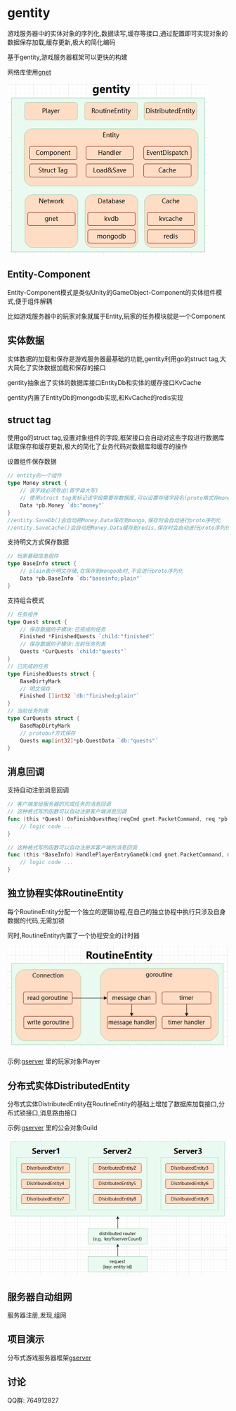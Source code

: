 # gentity
游戏服务器中的实体对象的序列化,数据读写,缓存等接口,通过配置即可实现对象的数据保存加载,缓存更新,极大的简化编码

基于gentity,游戏服务器框架可以更快的构建

网络库使用[gnet](https://github.com/fish-tennis/gnet)

![gentity](https://github.com/fish-tennis/doc/blob/master/imgs/gentity/gentity.png)

## Entity-Component
Entity-Component模式是类似Unity的GameObject-Component的实体组件模式,便于组件解耦

比如游戏服务器中的玩家对象就属于Entity,玩家的任务模块就是一个Component

## 实体数据
实体数据的加载和保存是游戏服务器最基础的功能,gentity利用go的struct tag,大大简化了实体数据加载和保存的接口

gentity抽象出了实体的数据库接口EntityDb和实体的缓存接口KvCache

gentity内置了EntityDb的mongodb实现,和KvCache的redis实现

## struct tag
使用go的struct tag,设置对象组件的字段,框架接口会自动对这些字段进行数据库读取保存和缓存更新,极大的简化了业务代码对数据库和缓存的操作

设置组件保存数据
```go
// entity的一个组件
type Money struct {
	// 该字段必须导出(首字母大写)
	// 使用struct tag来标记该字段需要存数据库,可以设置存储字段名(proto格式存mongo时,使用全小写格式)
	Data *pb.Money `db:"money"`
}
//entity.SaveDb()会自动把Money.Data保存到mongo,保存时会自动进行proto序列化
//entity.SaveCache()会自动把Money.Data缓存到redis,保存时会自动进行proto序列化
```

支持明文方式保存数据
```go
// 玩家基础信息组件
type BaseInfo struct {
	// plain表示明文存储,在保存到mongodb时,不会进行proto序列化
	Data *pb.BaseInfo `db:"baseinfo;plain"`
}
```

支持组合模式
```go
// 任务组件
type Quest struct {
	// 保存数据的子模块:已完成的任务
	Finished *FinishedQuests `child:"finished"`
	// 保存数据的子模块:当前任务列表
	Quests *CurQuests `child:"quests"`
}
// 已完成的任务
type FinishedQuests struct {
    BaseDirtyMark
    // 明文保存
    Finished []int32 `db:"finished;plain"`
}
// 当前任务列表
type CurQuests struct {
    BaseMapDirtyMark
    // protobuf方式保存
    Quests map[int32]*pb.QuestData `db:"quests"`
}
```

## 消息回调
支持自动注册消息回调
```go
// 客户端发给服务器的完成任务的消息回调
// 这种格式写的函数可以自动注册客户端消息回调
func (this *Quest) OnFinishQuestReq(reqCmd gnet.PacketCommand, req *pb.FinishQuestReq) {
	// logic code ...
}
```
```go
// 这种格式写的函数可以自动注册非客户端的消息回调
func (this *BaseInfo) HandlePlayerEntryGameOk(cmd gnet.PacketCommand, msg *pb.PlayerEntryGameOk) { 
	// logic code ...
}
```

## 独立协程实体RoutineEntity
每个RoutineEntity分配一个独立的逻辑协程,在自己的独立协程中执行只涉及自身数据的代码,无需加锁

同时,RoutineEntity内置了一个协程安全的计时器

![routine entity](https://github.com/fish-tennis/doc/blob/master/imgs/gentity/routineentity.png)

示例:[gserver](https://github.com/fish-tennis/gserver) 里的玩家对象Player

## 分布式实体DistributedEntity
分布式实体DistributedEntity在RoutineEntity的基础上增加了数据库加载接口,分布式锁接口,消息路由接口

示例:[gserver](https://github.com/fish-tennis/gserver) 里的公会对象Guild

![distributed entity](https://github.com/fish-tennis/doc/blob/master/imgs/gentity/distributedentity.png)

## 服务器自动组网
服务器注册,发现,组网

## 项目演示
分布式游戏服务器框架[gserver](https://github.com/fish-tennis/gserver)

## 讨论
QQ群: 764912827